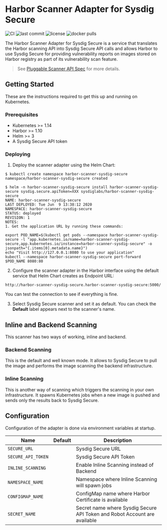 # Harbor Scanner Adapter for Sysdig Secure

![CI](https://github.com/sysdiglabs/harbor-scanner-sysdig-secure/workflows/CI/badge.svg) ![last commit](https://flat.badgen.net/github/last-commit/sysdiglabs/harbor-scanner-sysdig-secure?icon=github) ![license](https://flat.badgen.net/github/license/sysdiglabs/harbor-scanner-sysdig-secure) ![docker pulls](https://flat.badgen.net/docker/pulls/sysdiglabs/harbor-scanner-sysdig-secure?icon=docker)

The Harbor Scanner Adapter for Sysdig Secure is a service that translates the
Harbor scanning API into Sysdig Secure API calls and allows Harbor to use Sysdig
Secure for providing vulnerability reports on images stored on Harbor registry
as part of its vulnerability scan feature.

> See [Pluggable Scanner API Spec](https://github.com/goharbor/pluggable-scanner-spec) for more details.

## Getting Started

These are the instructions required to get this up and running on Kubernetes.

### Prerequisites

* Kubernetes >= 1.14
* Harbor >= 1.10
* Helm >= 3
* A Sysdig Secure API token

### Deploying

1. Deploy the scanner adapter using the Helm Chart:

```
$ kubectl create namespace harbor-scanner-sysdig-secure
namespace/harbor-scanner-sysdig-secure created

$ helm -n harbor-scanner-sysdig-secure install harbor-scanner-sysdig-secure sysdig.secure.apiToken=XXX sysdiglabs/harbor-scanner-sysdig-secure
NAME: harbor-scanner-sysdig-secure
LAST DEPLOYED: Tue Jun  9 13:38:12 2020
NAMESPACE: harbor-scanner-sysdig-secure
STATUS: deployed
REVISION: 1
NOTES:
1. Get the application URL by running these commands:

export POD_NAME=$(kubectl get pods --namespace harbor-scanner-sysdig-secure -l "app.kubernetes.io/name=harbor-scanner-sysdig-secure,app.kubernetes.io/instance=harbor-scanner-sysdig-secure" -o jsonpath="{.items[0].metadata.name}")
echo "Visit http://127.0.0.1:8080 to use your application"
kubectl --namespace harbor-scanner-sysdig-secure port-forward $POD_NAME 8080:80
```

2. Configure the scanner adapter in the Harbor interface using the default
service that Helm Chart creates as Endpoint URL:

```
http://harbor-scanner-sysdig-secure.harbor-scanner-sysdig-secure:5000/
```

You can test the connection to see if everything is fine.

3. Select Sysdig Secure scanner and set it as default. You can check the
**Default** label appears next to the scanner's name.

## Inline and Backend Scanning

This scanner has two ways of working, inline and backend.

### Backend Scanning

This is the default and well known mode. It allows to Sysdig Secure to pull the
image and performs the image scanning the backend infrastructure.

### Inline Scanning

This is another way of scanning which triggers the scanning in your own
infrastructure. It spawns Kubernetes jobs when a new image is pushed and sends
only the results back to Sysdig Secure.

## Configuration

Configuration of the adapter is done via environment variables at startup.

| Name               | Default | Description                                                               |
| ---                | ---     | ---                                                                       |
| `SECURE_URL`       | ` `     | Sysdig Secure URL                                                         |
| `SECURE_API_TOKEN` | ` `     | Sysdig Secure API Token                                                   |
| `INLINE_SCANNING`  | ` `     | Enable Inline Scanning instead of Backend                                 |
| `NAMESPACE_NAME`   | ` `     | Namespace where Inline Scanning will spawn jobs                           |
| `CONFIGMAP_NAME`   | ` `     | ConfigMap name where Harbor Certificate is available                      |
| `SECRET_NAME`      | ` `     | Secret name where Sysdig Secure API Token and Robot Account are available |
